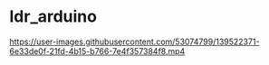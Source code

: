 # ldr_arduino
https://user-images.githubusercontent.com/53074799/139522371-6e33de0f-21fd-4b15-b766-7e4f357384f8.mp4
